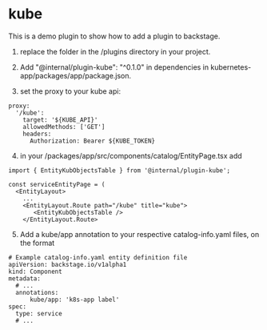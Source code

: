 # kube

This is a demo plugin to show how to add a plugin to backstage.

1. replace the folder in the /plugins directory in your project.

2. Add "@internal/plugin-kube": "^0.1.0" in dependencies in kubernetes-app/packages/app/package.json.

3. set the proxy to your kube api:

```
proxy:
  '/kube':
    target: '${KUBE_API}'
    allowedMethods: ['GET']
    headers:
      Authorization: Bearer ${KUBE_TOKEN}
```

4. in your /packages/app/src/components/catalog/EntityPage.tsx add 
```
import { EntityKubObjectsTable } from '@internal/plugin-kube';

const serviceEntityPage = (
  <EntityLayout>
    ...
    <EntityLayout.Route path="/kube" title="kube">
       <EntityKubObjectsTable />
    </EntityLayout.Route>
```


5. Add a kube/app annotation to your respective catalog-info.yaml files, on the format

```
# Example catalog-info.yaml entity definition file
apiVersion: backstage.io/v1alpha1
kind: Component
metadata:
  # ...
  annotations:
      kube/app: 'k8s-app label'
spec:
  type: service
  # ...
```

